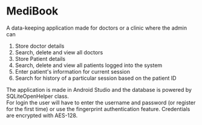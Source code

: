 # MediBook

A data-keeping application made for doctors or a clinic where the admin can  
  
1) Store doctor details  
2) Search, delete and view all doctors  
3) Store Patient details  
4) Search, delete and view all patients logged into the system  
5) Enter patient's information for current session  
6) Search for history of a particular session based on the patient ID  
  
The application is made in Android Studio and the database is powered by SQLiteOpenHelper class.  
For login the user will have to enter the username and password (or register for the first time) or use the fingerprint authentication feature. Credentials are encrypted with AES-128.
